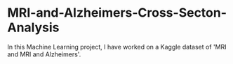 # MRI-and-Alzheimers-Cross-Secton-Analysis
In this Machine Learning project, I have worked on a Kaggle dataset of 'MRI and MRI and Alzheimers'.
